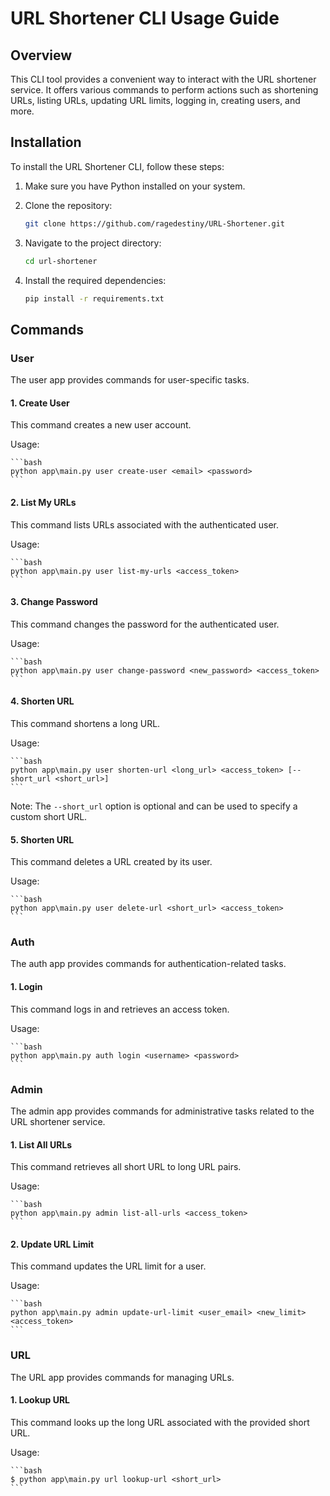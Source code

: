 # URL Shortener CLI Usage Guide

## Overview

This CLI tool provides a convenient way to interact with the URL shortener service. It offers various commands to perform actions such as shortening URLs, listing URLs, updating URL limits, logging in, creating users, and more.

## Installation

To install the URL Shortener CLI, follow these steps:

1. Make sure you have Python installed on your system.
2. Clone the repository:

   ```bash
   git clone https://github.com/ragedestiny/URL-Shortener.git
   ```

3. Navigate to the project directory:

   ```bash
   cd url-shortener
   ```

4. Install the required dependencies:

   ```bash
   pip install -r requirements.txt
   ```

## Commands

### User

The user app provides commands for user-specific tasks.

#### 1. Create User

This command creates a new user account.

Usage:

    ```bash
    python app\main.py user create-user <email> <password>
    ```

#### 2. List My URLs

This command lists URLs associated with the authenticated user.

Usage:

    ```bash
    python app\main.py user list-my-urls <access_token>
    ```

#### 3. Change Password

This command changes the password for the authenticated user.

Usage:

    ```bash
    python app\main.py user change-password <new_password> <access_token>
    ```

#### 4. Shorten URL

This command shortens a long URL.

Usage:

    ```bash
    python app\main.py user shorten-url <long_url> <access_token> [--short_url <short_url>]
    ```

Note: The `--short_url` option is optional and can be used to specify a custom short URL.

#### 5. Shorten URL

This command deletes a URL created by its user.

Usage:

    ```bash
    python app\main.py user delete-url <short_url> <access_token>
    ```

### Auth

The auth app provides commands for authentication-related tasks.

#### 1. Login

This command logs in and retrieves an access token.

Usage:

    ```bash
    python app\main.py auth login <username> <password>
    ```

### Admin

The admin app provides commands for administrative tasks related to the URL shortener service.

#### 1. List All URLs

This command retrieves all short URL to long URL pairs.

Usage:

    ```bash
    python app\main.py admin list-all-urls <access_token>
    ```

#### 2. Update URL Limit

This command updates the URL limit for a user.

Usage:

    ```bash
    python app\main.py admin update-url-limit <user_email> <new_limit> <access_token>
    ```

### URL

The URL app provides commands for managing URLs.

#### 1. Lookup URL

This command looks up the long URL associated with the provided short URL.

Usage:

    ```bash
    $ python app\main.py url lookup-url <short_url>
    ```
